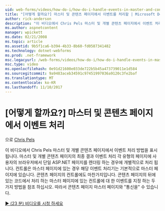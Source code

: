 ```yaml
---
uid: web-forms/videos/how-do-i/how-do-i-handle-events-in-master-and-content-pages
title: "[어떻게 할까요?] 마스터 및 콘텐츠 페이지에서 이벤트를 처리할 | Microsoft Docs"
author: rick-anderson
description: "이 비디오에서 Chris Pels 마스터 및 개별 콘텐츠 페이지에서 이벤트 처리 방법을 표시 됩니다. 하지만 마스터 및 개별 conte의 최종 결과 중..."
ms.author: aspnetcontent
manager: wpickett
ms.date: 02/21/2008
ms.topic: article
ms.assetid: 9b5f1ca6-b394-4b33-8b60-fd0587341482
ms.technology: dotnet-webforms
ms.prod: .net-framework
msc.legacyurl: /web-forms/videos/how-do-i/how-do-i-handle-events-in-master-and-content-pages
msc.type: video
ms.openlocfilehash: 0e91d21600e033de722b5b45a473739011e1d584
ms.sourcegitcommit: 9a9483aceb34591c97451997036a9120c3fe2baf
ms.translationtype: MT
ms.contentlocale: ko-KR
ms.lasthandoff: 11/10/2017
---
```

<a name="how-do-i-handle-events-in-master-and-content-pages"></a>[어떻게 할까요?] 마스터 및 콘텐츠 페이지에서 이벤트 처리
====================
으로 [Chris Pels](https://twitter.com/chrispels)

이 비디오에서 Chris Pels 마스터 및 개별 콘텐츠 페이지에서 이벤트 처리 방법을 표시 됩니다. 마스터 및 개별 콘텐츠 페이지의 최종 결과 이벤트 처리 각 유형의 페이지에 사용자의 브라우저에서 단일 ASP.NET 페이지를 렌더링 하는 경우에 개별적으로 처리 됩니다. 컨트롤은 마스터 페이지에 있는 경우 해당 이벤트 처리기는 기본적으로 마스터 페이지에 있습니다. 콘텐츠 페이지의 컨트롤에도 마찬가지입니다. 콘텐츠 페이지의 뒤에 있는 코드에서 처리 하는 마스터 페이지에 있는 컨트롤에 대 한 이벤트를 지정 하는 두 가지 방법을 참조 하십시오. 따라서 콘텐츠 페이지 마스터 페이지와 "통신을" 수 있습니다.

[&#9654; (23 분) 비디오를 시청 하세요](https://channel9.msdn.com/Blogs/ASP-NET-Site-Videos/how-do-i-handle-events-in-master-and-content-pages)

